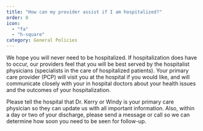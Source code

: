```yaml
---
title: "How can my provider assist if I am hospitalized?"
order: 8
icon: 
  - "fa"
  - "h-square"
category: General Policies
---
```

We hope you will never need to be hospitalized. If hospitalization does have to occur, our providers feel that you will be best served by the hospitalist physicians (specialists in the care of hospitalized patients). Your primary care provider (PCP) will visit you at the hospital if you would like, and will communicate closely with your in hospital doctors about your health issues and the outcomes of your hospitalization.

Please tell the hospital that Dr. Kerry or Windy is your primary care physician so they can update us with all important information. Also, within a day or two of your discharge, please send a message or call so we can determine how soon you need to be seen for follow-up.
